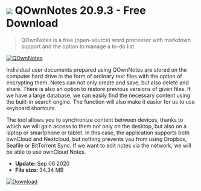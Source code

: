 # ![](https://cdn.softexe.net/static/icon/b/qownnotes-8205.png) QOwnNotes 20.9.3 - Free Download

> QOwnNotes is a free (open-source) word processor with markdown support and the option to manage a to-do list.

[![QOwnNotes](https://gallery.dpcdn.pl/imgc/Tools/85706/g_-_420x350_1.5_-_x56d32efb-a25f-44b8-bbcf-4df8b929afd9.jpg)](https://softexe.net/win/system/text-editors/qownnotes:hbRe.html)

Individual user documents prepared using QOwnNotes are stored on the computer hard drive in the form of ordinary text files with the option of encrypting them. Notes can not only create and save, but also delete and share. There is also an option to restore previous versions of given files. If we have a large database, we can easily find the necessary content using the built-in search engine. The function will also make it easier for us to use keyboard shortcuts.
 
 The tool allows you to synchronize content between devices, thanks to which we will gain access to them not only on the desktop, but also on a laptop or smartphone or tablet. In this case, the application supports both ownCloud and Nextcloud, but nothing prevents you from using Dropbox, Seafile or BitTorrent Sync. If we want to edit notes via the network, we will be able to use ownCloud Notes.


- **Update:** Sep 06 2020
- **File size:** 34.34 MB

[![Download](https://cdn.softexe.net/static/img/download.png)](https://softexe.net/win/system/text-editors/qownnotes:hbRe.html)

